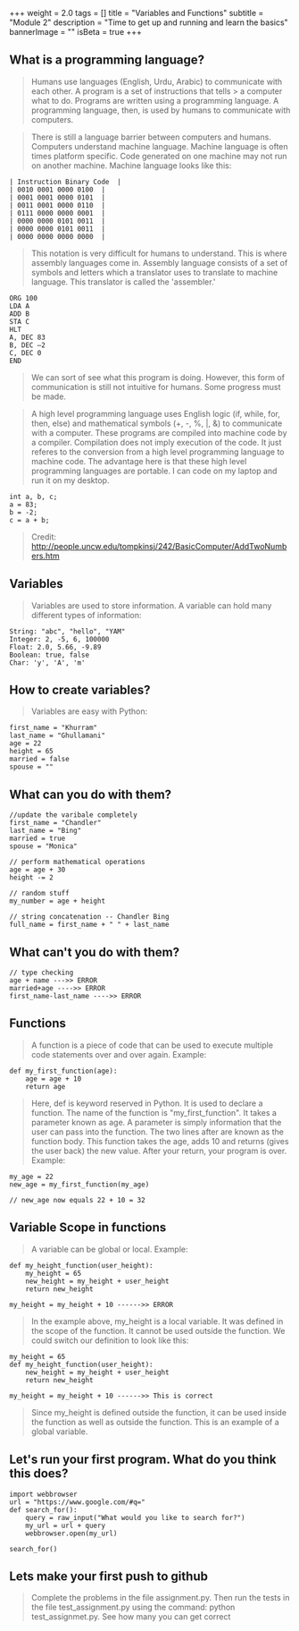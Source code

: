 +++
weight = 2.0
tags = []
title = "Variables and Functions"
subtitle = "Module 2"
description = "Time to get up and running and learn the basics"
bannerImage = ""
isBeta = true
+++

## What is a programming language?

> Humans use languages (English, Urdu, Arabic) to communicate with each other. A program is a set of instructions that tells > a computer what to do. Programs are written using a programming language. A programming language, then, is used by
> humans to communicate with computers. 

> There is still a language barrier between computers and humans. Computers understand machine language. Machine language
> is often times platform specific. Code generated on one machine may not run on another machine. Machine language
> looks like this:

~~~
| Instruction Binary Code  | 
| 0010 0001 0000 0100  | 
| 0001 0001 0000 0101  | 
| 0011 0001 0000 0110  |
| 0111 0000 0000 0001  | 
| 0000 0000 0101 0011  | 
| 0000 0000 0101 0011  |
| 0000 0000 0000 0000  |
~~~

> This notation is very difficult for humans to understand. This is where assembly languages come in. Assembly 
> language consists of a set of symbols and letters which a translator uses to translate to machine
> language. This translator is called the 'assembler.' 

~~~
ORG 100 
LDA A
ADD B
STA C
HLT
A, DEC 83
B, DEC –2
C, DEC 0
END
~~~

> We can sort of see what this program is doing. However, this form of communication is still not intuitive for humans. Some
> progress must be made.

> A high level programming language uses English logic (if, while, for, then, else) and mathematical symbols (+, -, %, |, &)
> to communicate with a computer. These programs are compiled into machine code by a compiler. Compilation does not
> imply execution of the code. It just referes to the conversion from a high level programming language to machine code.
> The advantage here is that these high level programming languages are portable. I can code on my laptop and run it on
> my desktop.

~~~
int a, b, c;
a = 83;
b = -2;
c = a + b;
~~~

> Credit: http://people.uncw.edu/tompkinsj/242/BasicComputer/AddTwoNumbers.htm

## Variables

> Variables are used to store information. A variable can hold many different types of information:

~~~
String: "abc", "hello", "YAM"
Integer: 2, -5, 6, 100000
Float: 2.0, 5.66, -9.89
Boolean: true, false
Char: 'y', 'A', 'm'
~~~

## How to create variables? 

> Variables are easy with Python:

~~~
first_name = "Khurram"
last_name = "Ghullamani"
age = 22
height = 65
married = false
spouse = ""
~~~

## What can you do with them?

~~~
//update the varibale completely
first_name = "Chandler"
last_name = "Bing"
married = true
spouse = "Monica"

// perform mathematical operations
age = age + 30
height -= 2

// random stuff
my_number = age + height

// string concatenation -- Chandler Bing
full_name = first_name + " " + last_name
~~~

## What can't you do with them?

~~~
// type checking
age + name --->> ERROR
married+age ---->> ERROR
first_name-last_name ---->> ERROR
~~~

## Functions

> A function is a piece of code that can be used to execute multiple code statements over and over again. Example:

~~~
def my_first_function(age):
	age = age + 10
	return age
~~~

> Here, def is keyword reserved in Python. It is used to declare a function.
> The name of the function is "my_first_function". It takes a parameter known as age. A parameter is simply
> information that the user can pass into the function. The two lines after are known as the function body. 
> This function takes the age, adds 10 and returns (gives the user back) the new value. After your return, your
> program is over. Example:

~~~
my_age = 22
new_age = my_first_function(my_age)

// new_age now equals 22 + 10 = 32
~~~

## Variable Scope in functions

> A variable can be global or local. Example:

~~~
def my_height_function(user_height):
	my_height = 65
	new_height = my_height + user_height
	return new_height

my_height = my_height + 10 ------>> ERROR
~~~

> In the example above, my_height is a local variable. It was defined in the scope of the function. It cannot be used
> outside the function. We could switch our definition to look like this: 


~~~
my_height = 65
def my_height_function(user_height):
	new_height = my_height + user_height
	return new_height

my_height = my_height + 10 ------>> This is correct
~~~

> Since my_height is defined outside the function, it can be used inside the function as well as outside the function. This
> is an example of a global variable.

## Let's run your first program. What do you think this does?

~~~
import webbrowser
url = "https://www.google.com/#q="
def search_for():
	query = raw_input("What would you like to search for?")
	my_url = url + query
	webbrowser.open(my_url)

search_for()
~~~


## Lets make your first push to github  

> Complete the problems in the file assignment.py. Then run the tests in the file test_assignment.py using the command:
> python test_assignmet.py. See how many you can get correct
